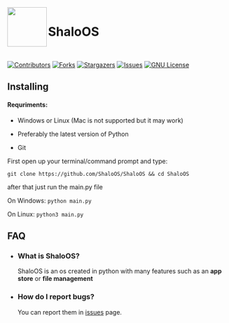 <img width="90px" align="left" src="https://i.imgur.com/BFECOmM.png">

# ShaloOS

<br>

[![Contributors][contributors-shield]][contributors-url]
[![Forks][forks-shield]][forks-url]
[![Stargazers][stars-shield]][stars-url]
[![Issues][issues-shield]][issues-url]
[![GNU License][license-shield]][license-url]

## Installing
#### Requriments:

- Windows or Linux (Mac is not supported but it may work)

- Preferably the latest version of Python

- Git

First open up your terminal/command prompt and type:

`git clone https://github.com/ShaloOS/ShaloOS && cd ShaloOS`

after that just run the main.py file

On Windows:
```python main.py```

On Linux:
```python3 main.py```

## FAQ

- ### What is ShaloOS?

  ShaloOS is an os created in python with many features such as an **app store** or **file management**

- ### How do I report bugs?

  You can report them in [issues](https://github.com/ShaloOS/ShaloOS/issues) page.


[contributors-shield]: https://img.shields.io/github/contributors/ShaloOS/ShaloOS?style=for-the-badge
[contributors-url]: https://github.com/ShaloOS/ShaloOS/graphs/contributors
[forks-shield]: https://img.shields.io/github/forks/ShaloOS/ShaloOS.svg?style=for-the-badge
[forks-url]: https://github.com/ShaloOS/ShaloOS/network/members
[stars-shield]: https://img.shields.io/github/stars/ShaloOS/ShaloOS.svg?style=for-the-badge
[stars-url]: https://github.com/ShaloOS/ShaloOS/stargazers
[issues-shield]: https://img.shields.io/github/issues/othneildrew/Best-README-Template.svg?style=for-the-badge
[issues-url]: https://github.com/ShaloOS/ShaloOS/issues/open
[license-shield]: https://img.shields.io/github/license/ShaloOS/ShaloOS.svg?style=for-the-badge
[license-url]: https://github.com/ShaloOS/ShaloOS/blob/master/LICENSE
[logo]:https://i.imgur.com/BFECOmM.png
